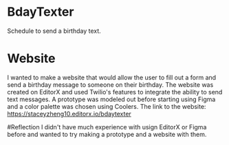 # BdayTexter
Schedule to send a birthday text.

# Website
I wanted to make a website that would allow the user to fill out a form and send a birthday message to someone on their birthday. 
The website was created on EditorX and used Twilio's features to integrate the ability to send text messages. 
A prototype was modeled out before starting using Figma and a color palette was chosen using Coolers.
The link to the website: https://staceyzheng10.editorx.io/bdaytexter 

#Reflection
I didn't have much experience with usign EditorX or Figma before and wanted to try making a prototype and a website with them. 
